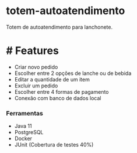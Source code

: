 # totem-autoatendimento
Totem de autoatendimento para lanchonete.

# # Features
- Criar novo pedido
- Escolher entre 2 opções de lanche ou de bebida
- Editar a quantidade de um item
- Excluir um pedido
- Escolher entre 4 formas de pagamento
- Conexão com banco de dados local

### Ferramentas
- Java 11
- PostgreSQL
- Docker
- JUnit (Cobertura de testes 40%)
